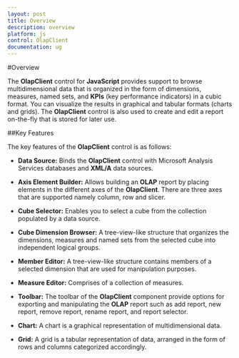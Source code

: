 ```yaml
---
layout: post
title: Overview
description: overview
platform: js
control: OlapClient
documentation: ug
---
```


#Overview

The **OlapClient** control for **JavaScript** provides support to browse multidimensional data that is organized in the form of dimensions, measures, named sets, and **KPIs** (key performance indicators) in a cubic format. You can visualize the results in graphical and tabular formats (charts and grids). The **OlapClient** control is also used to create and edit a report on-the-fly that is stored for later use.

##Key Features

The key features of the **OlapClient** control is as follows:

* **Data Source:** Binds the **OlapClient** control with Microsoft Analysis Services databases and **XML/A** data sources.

* **Axis Element Builder:** Allows building an **OLAP** report by placing elements in the different axes of the **OlapClient**. There are three axes that are supported namely column, row and slicer.

* **Cube Selector:** Enables you to select a cube from the collection populated by a data source.

* **Cube Dimension Browser:** A tree-view-like structure that organizes the dimensions, measures and named sets from the selected cube into independent logical groups.

* **Member Editor:** A tree-view-like structure contains members of a selected dimension that are used for manipulation purposes.

* **Measure Editor:** Comprises of a collection of measures.

* **Toolbar:** The toolbar of the **OlapClient** component provide options for exporting and manipulating the **OLAP** report such as add report, new report, remove report, rename report, and report selector. 

* **Chart:** A chart is a graphical representation of multidimensional data.

* **Grid:** A grid is a tabular representation of data, arranged in the form of rows and columns categorized accordingly.



